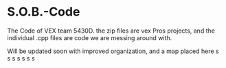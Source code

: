 # S.O.B.-Code

The Code of VEX team 5430D. the zip files are vex Pros projects, and the individual .cpp files are code we are messing around with.

Will be updated soon with improved organization, and a map placed here
s
s
s
s
s
s
s
